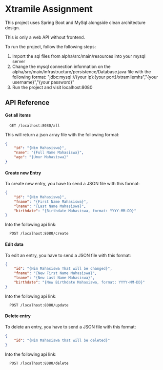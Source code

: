 
# Xtramile Assignment

This project uses Spring Boot and MySql alongside clean architecture design.

This is only a web API without frontend.

To run the project, follow the following steps:

1. Import the sql files from alpha/src/main/resources into your mysql server
2. Change the mysql connection information on the alpha/src/main/infrastructure/persistence/Database.java file with the following format:   "jdbc:mysql://{your ip}:{your port}/xtramilemhs","{your username}","{your password}"
3. Run the project and visit localhost:8080




## API Reference

#### Get all items

```http
  GET /localhost:8080/all
```
This will return a json array file with the following format:

```json
{
    "id": "{Nim Mahasiswa}",
    "name": "{Full Name Mahasiswa}",
    "age": "{Umur Mahasiswa}"
}
```
#### Create new Entry
To create new entry, you have to send a JSON file with this format:
```json
{
    "id": "{Nim Mahasiswa}",
    "fname": "{First Name Mahasiswa}",
    "lname": "{Last Name Mahasiswa}",
    "birthdate": "{Birthdate Mahasiswa, format: YYYY-MM-DD}"
}
```
Into the following api link:
```http
  POST /localhost:8080/create
```
#### Edit data
To edit an entry, you have to send a JSON file with this format:
```json
{
    "id": "{Nim Mahasiswa That will be changed}",
    "fname": "{New First Name Mahasiswa}",
    "lname": "{New Last Name Mahasiswa}",
    "birthdate": "{New Birthdate Mahasiswa, format: YYYY-MM-DD}"
}
```
Into the following api link:
```http
  POST /localhost:8080/update
```
#### Delete entry
To delete an entry, you have to send a JSON file with this format:
```json
{
    "id": "{Nim Mahasiswa that will be deleted}"
}
```
Into the following api link:
```http
  POST /localhost:8080/delete
```
